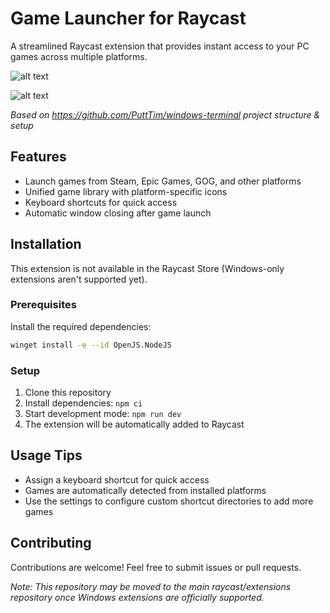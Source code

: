 # Game Launcher for Raycast

A streamlined Raycast extension that provides instant access to your PC games across multiple platforms.

![alt text](./assets/image-1.png)

![alt text](./assets/image.png)

*Based on https://github.com/PuttTim/windows-terminal project structure & setup*

## Features

- Launch games from Steam, Epic Games, GOG, and other platforms
- Unified game library with platform-specific icons
- Keyboard shortcuts for quick access
- Automatic window closing after game launch

## Installation

This extension is not available in the Raycast Store (Windows-only extensions aren't supported yet).

### Prerequisites

Install the required dependencies:

```bash
winget install -e --id OpenJS.NodeJS
```

### Setup

1. Clone this repository
2. Install dependencies: `npm ci`
3. Start development mode: `npm run dev`
4. The extension will be automatically added to Raycast

## Usage Tips

- Assign a keyboard shortcut for quick access
- Games are automatically detected from installed platforms
- Use the settings to configure custom shortcut directories to add more games

## Contributing

Contributions are welcome! Feel free to submit issues or pull requests. 

*Note: This repository may be moved to the main raycast/extensions repository once Windows extensions are officially supported.*

